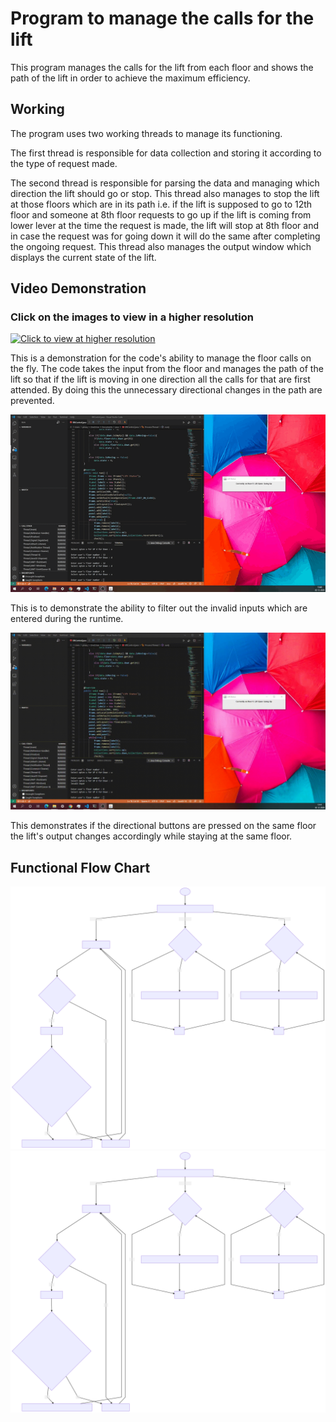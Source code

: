 
# Program to manage the calls for the lift
This program manages the calls for the lift from each floor and shows the path of the lift in order to achieve the maximum efficiency.

## Working

The program uses two working threads to manage its functioning.

The first thread is responsible for data collection and storing it according to the type of request made.

The second thread is responsible for parsing the data and managing which direction the lift should go or stop. This thread also manages to stop the lift at those floors which are in its path i.e. if the lift is supposed to go to 12th floor and someone at 8th floor requests to go up if the lift is coming from lower lever at the time the request is made, the lift will stop at 8th floor and in case the request was for going down it will do the same after completing the ongoing request. This thread also manages the output window which displays the current state of the lift.

## Video Demonstration

### Click on the images to view in a higher resolution

[![Click to view at higher resolution](https://github.com/SuperUserockx/InternshipSubmission/blob/main/md.content/floor-stack.gif)](https://youtu.be/g6xbX5fjv0U)

This is a demonstration for the code's ability to manage the floor calls on the fly. The code takes the input from the floor and manages the path of the lift so that if the lift is moving in one direction all the calls for that are first attended. By doing this the unnecessary directional changes in the path are prevented.


[![Click to view at higher resolution](https://github.com/SuperUserockx/InternshipSubmission/blob/main/md.content/invalid-detector.gif)](https://youtu.be/KZNM15MGp1g)

This is to demonstrate the ability to filter out the invalid inputs which are entered during the runtime.


[![Click to view at higher resolution](https://github.com/SuperUserockx/InternshipSubmission/blob/main/md.content/up-down-change-on-same-floor.gif)](https://youtu.be/BVqiPgGOZSM)

This demonstrates if the directional buttons are pressed on the same floor the lift's output changes accordingly while staying at the same floor.


##  Functional Flow Chart
![Alt text](https://github.com/SuperUserockx/InternshipSubmission/blob/main/md.content/flowchart.svg)
<img src="https://github.com/SuperUserockx/InternshipSubmission/blob/main/md.content/flowchart.svg">
